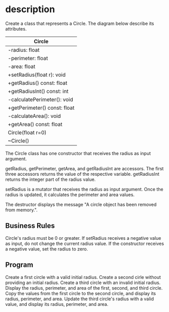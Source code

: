 # description
Create a class that represents a Circle. The diagram below describe its attributes.

|Circle|
|---|
|-radius: float|
|-perimeter: float|
|-area: float|
|+setRadius(float r): void|
|+getRadius() const: float|
|+getRadiusInt() const: int|
|-calculatePerimeter(): void|
|+getPerimeter() const: float|
|-calculateArea(): void|
|+getArea() const: float|
|Circle(float r=0)|
|~Circle()|

The Circle class has one constructor that receives the radius as input argument.

getRadius, getPerimeter, getArea, and getRadiusInt are accessors. The first three accessors returns the value of the respective variable. getRadiusInt returns the integer part of the radius value.

setRadius is a mutator that receives the radius as input argument. Once the radius is updated, it calculates the perimeter and area values.

The destructor displays the message "A circle object has been removed from memory.".

## Business Rules

Circle's radius must be 0 or greater. If setRadius receives a negative value as input, do not change the current radius value. 
If the constructor receives a negative value, set the radius to zero.

## Program

Create a first circle with a valid initial radius.
Create a second cirle without providing an initial radius.
Create a third circle with an invalid initial radius.
Display the radius, perimeter, and area of the first, second, and third circle.
Copy the values from the first circle to the second circle, and display its radius, perimeter, and area.
Update the third circle's radius with a valid value, and display its radius, perimeter, and area.

